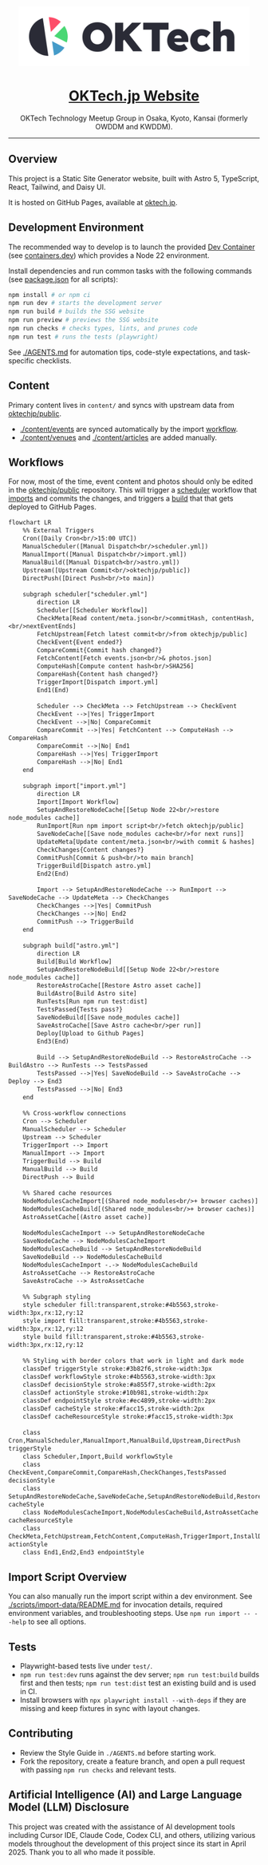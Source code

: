 <div align="center">
  <a href="https://oktech.jp">
    <img src="./src/assets/OKTech-logo-auto.svg" alt="OKTech.jp logo" height="120" />
  </a>

<h1>
  <a href="https://oktech.jp">OKTech.jp Website</a>
</h1>
  <p>OKTech Technology Meetup Group in Osaka, Kyoto, Kansai (formerly OWDDM and KWDDM).</p>
</div>

---

## Overview

This project is a Static Site Generator website, built with Astro 5, TypeScript, React, Tailwind, and Daisy UI.

It is hosted on GitHub Pages, available at [oktech.jp](https://oktech.jp).

## Development Environment

The recommended way to develop is to launch the provided [Dev Container](.devcontainer/devcontainer.json) (see [containers.dev](https://containers.dev/)) which provides a Node 22 environment.

Install dependencies and run common tasks with the following commands (see [package.json](./package.json) for all scripts):

```bash
npm install # or npm ci
npm run dev # starts the development server
npm run build # builds the SSG website
npm run preview # previews the SSG website
npm run checks # checks types, lints, and prunes code
npm run test # runs the tests (playwright)
```

See [./AGENTS.md](./AGENTS.md) for automation tips, code-style expectations, and task-specific checklists.

## Content

Primary content lives in `content/` and syncs with upstream data from [oktechjp/public](https://github.com/oktechjp/public).

- [./content/events](./content/events) are synced automatically by the import [workflow](#workflows).
- [./content/venues](./content/venues) and [./content/articles](./content/articles) are added manually.

## Workflows

For now, most of the time, event content and photos should only be edited in the [oktechjp/public](https://github.com/oktechjp/public) repository. This will trigger a [scheduler](.github/workflows/scheduler.yml) workflow that [imports](.github/workflows/import.yml) and commits the changes, and triggers a [build](.github/workflows/astro.yml) that that gets deployed to GitHub Pages.

```mermaid
flowchart LR
    %% External Triggers
    Cron([Daily Cron<br/>15:00 UTC])
    ManualScheduler([Manual Dispatch<br/>scheduler.yml])
    ManualImport([Manual Dispatch<br/>import.yml])
    ManualBuild([Manual Dispatch<br/>astro.yml])
    Upstream([Upstream Commit<br/>oktechjp/public])
    DirectPush([Direct Push<br/>to main])

    subgraph scheduler["scheduler.yml"]
        direction LR
        Scheduler[[Scheduler Workflow]]
        CheckMeta[Read content/meta.json<br/>commitHash, contentHash,<br/>nextEventEnds]
        FetchUpstream[Fetch latest commit<br/>from oktechjp/public]
        CheckEvent{Event ended?}
        CompareCommit{Commit hash changed?}
        FetchContent[Fetch events.json<br/>& photos.json]
        ComputeHash[Compute content hash<br/>SHA256]
        CompareHash{Content hash changed?}
        TriggerImport[Dispatch import.yml]
        End1(End)

        Scheduler --> CheckMeta --> FetchUpstream --> CheckEvent
        CheckEvent -->|Yes| TriggerImport
        CheckEvent -->|No| CompareCommit
        CompareCommit -->|Yes| FetchContent --> ComputeHash --> CompareHash
        CompareCommit -->|No| End1
        CompareHash -->|Yes| TriggerImport
        CompareHash -->|No| End1
    end

    subgraph import["import.yml"]
        direction LR
        Import[Import Workflow]
        SetupAndRestoreNodeCache[[Setup Node 22<br/>restore node_modules cache]]
        RunImport[Run npm import script<br/>fetch oktechjp/public]
        SaveNodeCache[[Save node_modules cache<br/>for next runs]]
        UpdateMeta[Update content/meta.json<br/>with commit & hashes]
        CheckChanges{Content changes?}
        CommitPush[Commit & push<br/>to main branch]
        TriggerBuild[Dispatch astro.yml]
        End2(End)

        Import --> SetupAndRestoreNodeCache --> RunImport --> SaveNodeCache --> UpdateMeta --> CheckChanges
        CheckChanges -->|Yes| CommitPush
        CheckChanges -->|No| End2
        CommitPush --> TriggerBuild
    end

    subgraph build["astro.yml"]
        direction LR
        Build[Build Workflow]
        SetupAndRestoreNodeBuild[[Setup Node 22<br/>restore node_modules cache]]
        RestoreAstroCache[[Restore Astro asset cache]]
        BuildAstro[Build Astro site]
        RunTests[Run npm run test:dist]
        TestsPassed{Tests pass?}
        SaveNodeBuild[[Save node_modules cache]]
        SaveAstroCache[[Save Astro cache<br/>per run]]
        Deploy[Upload to Github Pages]
        End3(End)

        Build --> SetupAndRestoreNodeBuild --> RestoreAstroCache --> BuildAstro --> RunTests --> TestsPassed
        TestsPassed -->|Yes| SaveNodeBuild --> SaveAstroCache --> Deploy --> End3
        TestsPassed -->|No| End3
    end

    %% Cross-workflow connections
    Cron --> Scheduler
    ManualScheduler --> Scheduler
    Upstream --> Scheduler
    TriggerImport --> Import
    ManualImport --> Import
    TriggerBuild --> Build
    ManualBuild --> Build
    DirectPush --> Build

    %% Shared cache resources
    NodeModulesCacheImport[(Shared node_modules<br/>+ browser caches)]
    NodeModulesCacheBuild[(Shared node_modules<br/>+ browser caches)]
    AstroAssetCache[(Astro asset cache)]

    NodeModulesCacheImport --> SetupAndRestoreNodeCache
    SaveNodeCache --> NodeModulesCacheImport
    NodeModulesCacheBuild --> SetupAndRestoreNodeBuild
    SaveNodeBuild --> NodeModulesCacheBuild
    NodeModulesCacheImport -.-> NodeModulesCacheBuild
    AstroAssetCache --> RestoreAstroCache
    SaveAstroCache --> AstroAssetCache

    %% Subgraph styling
    style scheduler fill:transparent,stroke:#4b5563,stroke-width:3px,rx:12,ry:12
    style import fill:transparent,stroke:#4b5563,stroke-width:3px,rx:12,ry:12
    style build fill:transparent,stroke:#4b5563,stroke-width:3px,rx:12,ry:12

    %% Styling with border colors that work in light and dark mode
    classDef triggerStyle stroke:#3b82f6,stroke-width:3px
    classDef workflowStyle stroke:#4b5563,stroke-width:3px
    classDef decisionStyle stroke:#a855f7,stroke-width:2px
    classDef actionStyle stroke:#10b981,stroke-width:2px
    classDef endpointStyle stroke:#ec4899,stroke-width:2px
    classDef cacheStyle stroke:#facc15,stroke-width:2px
    classDef cacheResourceStyle stroke:#facc15,stroke-width:3px

    class Cron,ManualScheduler,ManualImport,ManualBuild,Upstream,DirectPush triggerStyle
    class Scheduler,Import,Build workflowStyle
    class CheckEvent,CompareCommit,CompareHash,CheckChanges,TestsPassed decisionStyle
    class SetupAndRestoreNodeCache,SaveNodeCache,SetupAndRestoreNodeBuild,RestoreAstroCache,SaveNodeBuild,SaveAstroCache cacheStyle
    class NodeModulesCacheImport,NodeModulesCacheBuild,AstroAssetCache cacheResourceStyle
    class CheckMeta,FetchUpstream,FetchContent,ComputeHash,TriggerImport,InstallDeps,RunImport,UpdateMeta,CommitPush,TriggerBuild,SetupPages,InstallOrCi,PrintEnv,BuildAstro,InstallBrowsers,RunTests,UploadArtifact,Deploy actionStyle
    class End1,End2,End3 endpointStyle
```

## Import Script Overview

You can also manually run the import script within a dev environment. See
[./scripts/import-data/README.md](./scripts/import-data/README.md) for invocation details, required environment variables, and troubleshooting steps. Use `npm run import -- --help` to see all options.

## Tests

- Playwright-based tests live under `test/`.
- `npm run test:dev` runs against the dev server; `npm run test:build` builds first and then tests; `npm run test:dist` test an existing build and is used in CI.
- Install browsers with `npx playwright install --with-deps` if they are missing and keep fixtures in sync with layout changes.

## Contributing

- Review the Style Guide in `./AGENTS.md` before starting work.
- Fork the repository, create a feature branch, and open a pull request with passing `npm run checks` and relevant tests.

## Artificial Intelligence (AI) and Large Language Model (LLM) Disclosure

This project was created with the assistance of AI development tools including Cursor IDE, Claude Code, Codex CLI, and others, utilizing various models throughout the development of this project since its start in April 2025. Thank you to all who made it possible.
